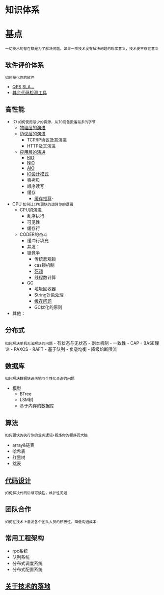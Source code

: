 # 知识体系 #
# 基点 #
``` 一切技术的存在都是为了解决问题，如果一项技术没有解决问题的现实意义，技术便不存在意义 ```

## 软件评价体系 ##
```如何量化你的软件```
- [QPS,SLA...](https://github.com/whodarewin/knowledge_hierarchy/blob/master/evaluation/evaluation.md)
- [其余代码检测工具](https://github.com/whodarewin/knowledge_hierarchy/blob/master/evaluation/tool.md)


## 高性能 ##

- IO
```如何使用最少的资源，从IO设备搬运最多的字节```
    - [物理层的演进](https://github.com/whodarewin/knowledge_hierarchy/blob/master/high_performance/io/)
    - [协议层的演进](https://github.com/whodarewin/knowledge_hierarchy/blob/master/high_performance/io/)
        - TCP/IP协议及其演进
        - HTTP及其演进
    - [应用层的演进](https://github.com/whodarewin/knowledge_hierarchy/blob/master/high_performance/io/)
	    - [BIO](https://github.com/whodarewin/knowledge_hierarchy/blob/master/high_performance/io/BIO.md)
	    - [NIO](https://github.com/whodarewin/knowledge_hierarchy/blob/master/high_performance/io/NIO.md)
	    - [AIO](https://github.com/whodarewin/knowledge_hierarchy/blob/master/high_performance/io/AIO.md)
	    - [IO设计模式](http://github.com/whodarewin/knowledge_hierarchy/blob/master/high_performance/io/design.md)
	    - 零拷贝
	    - 顺序读写
	    - 缓存
	        - [缓存推荐](https://github.com/whodarewin/knowledge_hierarchy/blob/master/high_performance/other/cache_recommend.md)-
- CPU
```如何让CPU更快的运算你的逻辑```
    - CPU的演进
        - 乱序执行
        - 可见性
        - 缓存行
	- CODER的奋斗
	    - 缓冲行填充
        - 并发：
	    - 锁竞争
		    - 传统悲观锁
		    - cas锁机制
		    - [死锁](https://github.com/whodarewin/knowledge_hierarchy/blob/master/high_performance/lock/dead_lock.md)
		    - 线程数计算
        - GC
	        - 垃圾回收器
	        - [String对象处理](https://github.com/whodarewin/knowledge_hierarchy/blob/master/high_performance/gc/string.md)
	        - [缓存问题](https://github.com/whodarewin/knowledge_hierarchy/blob/master/high_performance/gc/cache.md)
	        - GC优化的原则
- 其他：

## 分布式 ##
```如何解决单机无法解决的问题```
    - 有状态与无状态
    - 副本机制
    - 一致性
	    - CAP
	    - BASE理论
	    - PAXOS
	    - RAFT
	    - 基于队列
	    - 负载均衡
    - 降级熔断限流


## 数据库 ##
```如何解决数据快速落地与个性化查询的问题```
- 模型
	- BTree
	- LSM树
	- 基于内存的数据库

## 算法 ##
```如何更快的执行你的业务逻辑+锻炼你的程序员大脑```
- array&链表
- 哈希表
- 红黑树
- 跳表


## [代码设计](https://github.com/whodarewin/knowledge_hierarchy/blob/master/code/design.md)
```如何解决代码后续可读性，维护性问题```

## 团队合作
```如何在技术上激发各个团队人员的积极性，降低沟通成本```
## 常用工程架构
- rpc系统
- 队列系统
- 分布式调度系统
- 分布式配置系统


## [关于技术的落地](https://github.com/whodarewin/knowledge_hierarchy/blob/master/achievement/achievement.md)
